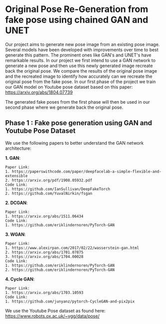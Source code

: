 # **Original Pose Re-Generation from fake pose using chained GAN and UNET**

Our project aims to generate new pose image from an existing pose image. Several models have been developed with improvements over time to best generate this pattern. The prominent ones like GAN's and UNET's have remarkable results. In our project we first intend to use a GAN network to generate a new pose and then use this newly generated image recreate back the original pose. We compare the results of the original pose image and the recreated image to identify how accurately can we recreate the original pose from the fake pose. In our first phase of the project we train our GAN model on Youtube pose dataset based on this paper: https://arxiv.org/abs/1804.07739 

The generated fake poses from the first phase will then be used in our second phase where we generate back the original pose. 

## **Phase 1** : Fake pose generation using GAN and Youtube Pose Dataset

We use the following papers to better understand the GAN network architecture: 

**1. GAN**: 
```
Paper Link:
1. https://paperswithcode.com/paper/deepfacelab-a-simple-flexible-and-extensible
2. https://arxiv.org/pdf/1908.05932.pdf
Code Link:
1. https://github.com/IanSullivan/DeepFakeTorch
2. https://github.com/YuvalNirkin/fsgan
```
**2. DCGAN**:
```
Paper Link:
1. https://arxiv.org/abs/1511.06434
Code Link:
1. https://github.com/eriklindernoren/PyTorch-GAN
```
**3. WGAN**:
```
Paper Link:
1. https://www.alexirpan.com/2017/02/22/wasserstein-gan.html
2. https://arxiv.org/abs/1701.07875
3. https://arxiv.org/abs/1704.00028
Code Link:
1. https://github.com/eriklindernoren/PyTorch-GAN
2. https://github.com/eriklindernoren/PyTorch-GAN
```

**4. Cycle GAN**:
```
Paper Link:
1. https://arxiv.org/abs/1703.10593
Code Link:
1. https://github.com/junyanz/pytorch-CycleGAN-and-pix2pix
```

We use the Youtube Pose dataset as found here: https://www.robots.ox.ac.uk/~vgg/data/pose/ 


